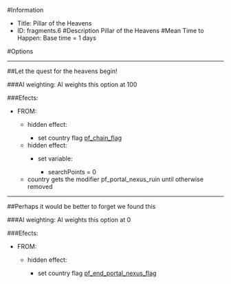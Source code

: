#Information
 - Title: Pillar of the Heavens
 - ID: fragments.6
#Description
Pillar of the Heavens
#Mean Time to Happen:
Base time = 1 days

#Options

___
##Let the quest for the heavens begin!

###AI weighting:
AI weights this option at 100


###Efects:<ul><li>FROM:</li><ul><li>hidden effect:</li><ul><li>set country flag [pf_chain_flag](../flags/pf_chain_flag.md)</li></ul><li>hidden effect:</li><ul><li>set variable:</li><ul><li>searchPoints = 0</li></ul></ul><li>country gets the modifier pf_portal_nexus_ruin until otherwise removed</li></ul></ul>

___
##Perhaps it would be better to forget we found this 

###AI weighting:
AI weights this option at 0


###Efects:<ul><li>FROM:</li><ul><li>hidden effect:</li><ul><li>set country flag [pf_end_portal_nexus_flag](../flags/pf_end_portal_nexus_flag.md)</li></ul></ul></ul>
